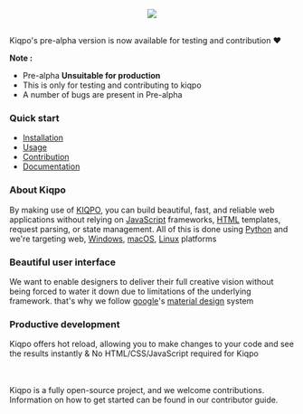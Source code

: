 <p align="center">
  <img src='https://www.linkpicture.com/q/Frame-6.png' />
  <br/>
  <br/>
</p>

Kiqpo's pre-alpha version is now available for testing and contribution :heart:

**Note :**

- Pre-alpha **Unsuitable for production**
- This is only for testing and contributing to kiqpo
- A number of bugs are present in Pre-alpha

### Quick start

- [Installation](https://github.com/kiqpo/pre-alpha/blob/main/doc/Installation.md)
- [Usage](https://github.com/kiqpo/pre-alpha/blob/main/doc/Usage.md)
- [Contribution](https://github.com/kiqpo/pre-alpha/blob/main/doc/CONTRIBUTING.md)
- [Documentation](http://kiqpo.software)

### About Kiqpo

By making use of [KIQPO](https://github/kiqpo), you can build beautiful, fast, and reliable web applications without relying on [JavaScript](https://github.com/topics/javascript) frameworks, [HTML](https://github.com/topics/HTML) templates, request parsing, or state management. All of this is done using [Python](https://github.com/python) and we're targeting web, [Windows](https://github.com/microsoft), [macOS](https://github.com/topics/macos), [Linux](https://github.com/topics/linux) platforms

### Beautiful user interface

We want to enable designers to deliver their full creative vision without being forced to water it down due to limitations of the underlying framework.
that's why we follow [google](https://github.com/google)'s [material design](https://github.com/material-components) system

### Productive development

Kiqpo offers hot reload, allowing you to make changes to your code and see the results instantly & No HTML/CSS/JavaScript required for Kiqpo

<!-- <img src='https://www.linkpicture.com/q/Peek-2022-03-01-17-25.gif' /> -->

<br/>
<br/>
Kiqpo is a fully open-source project, and we welcome contributions. Information on how to get started can be found in our contributor guide.
